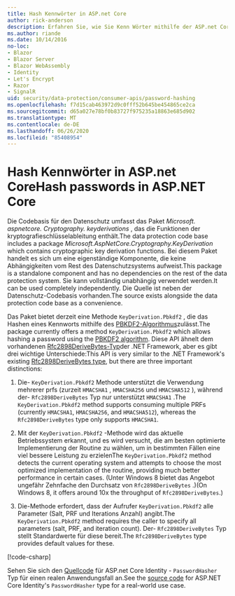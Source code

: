 ```yaml
---
title: Hash Kennwörter in ASP.net Core
author: rick-anderson
description: Erfahren Sie, wie Sie Kenn Wörter mithilfe der ASP.net Core-Datenschutz-APIs Kenn Wörtern.
ms.author: riande
ms.date: 10/14/2016
no-loc:
- Blazor
- Blazor Server
- Blazor WebAssembly
- Identity
- Let's Encrypt
- Razor
- SignalR
uid: security/data-protection/consumer-apis/password-hashing
ms.openlocfilehash: f7d15cab463972d9c0fff52b645be454865ce2ca
ms.sourcegitcommit: d65a027e78bf0b83727f975235a18863e685d902
ms.translationtype: MT
ms.contentlocale: de-DE
ms.lasthandoff: 06/26/2020
ms.locfileid: "85408954"
---
```

# <a name="hash-passwords-in-aspnet-core"></a><span data-ttu-id="8af3b-103">Hash Kennwörter in ASP.net Core</span><span class="sxs-lookup"><span data-stu-id="8af3b-103">Hash passwords in ASP.NET Core</span></span>

<span data-ttu-id="8af3b-104">Die Codebasis für den Datenschutz umfasst das Paket *Microsoft. aspnetcore. Cryptography. keyderivations* , das die Funktionen der kryptografieschlüsselableitung enthält.</span><span class="sxs-lookup"><span data-stu-id="8af3b-104">The data protection code base includes a package *Microsoft.AspNetCore.Cryptography.KeyDerivation* which contains cryptographic key derivation functions.</span></span> <span data-ttu-id="8af3b-105">Bei diesem Paket handelt es sich um eine eigenständige Komponente, die keine Abhängigkeiten vom Rest des Datenschutzsystems aufweist.</span><span class="sxs-lookup"><span data-stu-id="8af3b-105">This package is a standalone component and has no dependencies on the rest of the data protection system.</span></span> <span data-ttu-id="8af3b-106">Sie kann vollständig unabhängig verwendet werden.</span><span class="sxs-lookup"><span data-stu-id="8af3b-106">It can be used completely independently.</span></span> <span data-ttu-id="8af3b-107">Die Quelle ist neben der Datenschutz-Codebasis vorhanden.</span><span class="sxs-lookup"><span data-stu-id="8af3b-107">The source exists alongside the data protection code base as a convenience.</span></span>

<span data-ttu-id="8af3b-108">Das Paket bietet derzeit eine Methode `KeyDerivation.Pbkdf2` , die das Hashen eines Kennworts mithilfe des [PBKDF2-Algorithmus](https://tools.ietf.org/html/rfc2898#section-5.2)zulässt.</span><span class="sxs-lookup"><span data-stu-id="8af3b-108">The package currently offers a method `KeyDerivation.Pbkdf2` which allows hashing a password using the [PBKDF2 algorithm](https://tools.ietf.org/html/rfc2898#section-5.2).</span></span> <span data-ttu-id="8af3b-109">Diese API ähnelt dem vorhandenen [Rfc2898DeriveBytes-Typ](/dotnet/api/system.security.cryptography.rfc2898derivebytes)der .NET Framework, aber es gibt drei wichtige Unterschiede:</span><span class="sxs-lookup"><span data-stu-id="8af3b-109">This API is very similar to the .NET Framework's existing [Rfc2898DeriveBytes type](/dotnet/api/system.security.cryptography.rfc2898derivebytes), but there are three important distinctions:</span></span>

1. <span data-ttu-id="8af3b-110">Die- `KeyDerivation.Pbkdf2` Methode unterstützt die Verwendung mehrerer prfs (zurzeit `HMACSHA1` , `HMACSHA256` und `HMACSHA512` ), während der- `Rfc2898DeriveBytes` Typ nur unterstützt `HMACSHA1` .</span><span class="sxs-lookup"><span data-stu-id="8af3b-110">The `KeyDerivation.Pbkdf2` method supports consuming multiple PRFs (currently `HMACSHA1`, `HMACSHA256`, and `HMACSHA512`), whereas the `Rfc2898DeriveBytes` type only supports `HMACSHA1`.</span></span>

2. <span data-ttu-id="8af3b-111">Mit der `KeyDerivation.Pbkdf2` -Methode wird das aktuelle Betriebssystem erkannt, und es wird versucht, die am besten optimierte Implementierung der Routine zu wählen, um in bestimmten Fällen eine viel bessere Leistung zu erzielen</span><span class="sxs-lookup"><span data-stu-id="8af3b-111">The `KeyDerivation.Pbkdf2` method detects the current operating system and attempts to choose the most optimized implementation of the routine, providing much better performance in certain cases.</span></span> <span data-ttu-id="8af3b-112">(Unter Windows 8 bietet das Angebot ungefähr Zehnfache den Durchsatz von `Rfc2898DeriveBytes` .)</span><span class="sxs-lookup"><span data-stu-id="8af3b-112">(On Windows 8, it offers around 10x the throughput of `Rfc2898DeriveBytes`.)</span></span>

3. <span data-ttu-id="8af3b-113">Die-Methode erfordert, dass der Aufrufer `KeyDerivation.Pbkdf2` alle Parameter (Salt, PRF und Iterations Anzahl) angibt.</span><span class="sxs-lookup"><span data-stu-id="8af3b-113">The `KeyDerivation.Pbkdf2` method requires the caller to specify all parameters (salt, PRF, and iteration count).</span></span> <span data-ttu-id="8af3b-114">Der- `Rfc2898DeriveBytes` Typ stellt Standardwerte für diese bereit.</span><span class="sxs-lookup"><span data-stu-id="8af3b-114">The `Rfc2898DeriveBytes` type provides default values for these.</span></span>

[!code-csharp[](password-hashing/samples/passwordhasher.cs)]

<span data-ttu-id="8af3b-115">Sehen Sie sich den [Quellcode](https://github.com/dotnet/AspNetCore/blob/master/src/Identity/Extensions.Core/src/PasswordHasher.cs) für ASP.net Core Identity - `PasswordHasher` Typ für einen realen Anwendungsfall an.</span><span class="sxs-lookup"><span data-stu-id="8af3b-115">See the [source code](https://github.com/dotnet/AspNetCore/blob/master/src/Identity/Extensions.Core/src/PasswordHasher.cs) for ASP.NET Core Identity's `PasswordHasher` type for a real-world use case.</span></span>
